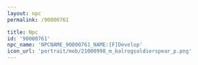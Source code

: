 ```yaml
---
layout: npc
permalink: /90000761

title: Npc
id: '90000761'
npc_name: 'NPCNAME_90000761_NAME:[F]Develop'
icon_url: 'portrait/mob/21000998_m_balrogsoldierspear_p.png'
---
```


